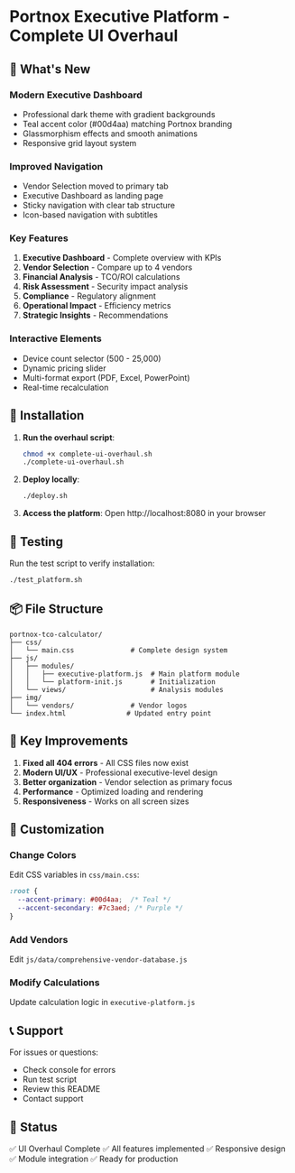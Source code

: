 # Portnox Executive Platform - Complete UI Overhaul

## 🎨 What's New

### Modern Executive Dashboard
- Professional dark theme with gradient backgrounds
- Teal accent color (#00d4aa) matching Portnox branding
- Glassmorphism effects and smooth animations
- Responsive grid layout system

### Improved Navigation
- Vendor Selection moved to primary tab
- Executive Dashboard as landing page
- Sticky navigation with clear tab structure
- Icon-based navigation with subtitles

### Key Features
1. **Executive Dashboard** - Complete overview with KPIs
2. **Vendor Selection** - Compare up to 4 vendors
3. **Financial Analysis** - TCO/ROI calculations
4. **Risk Assessment** - Security impact analysis
5. **Compliance** - Regulatory alignment
6. **Operational Impact** - Efficiency metrics
7. **Strategic Insights** - Recommendations

### Interactive Elements
- Device count selector (500 - 25,000)
- Dynamic pricing slider
- Multi-format export (PDF, Excel, PowerPoint)
- Real-time recalculation

## 🚀 Installation

1. **Run the overhaul script**:
   ```bash
   chmod +x complete-ui-overhaul.sh
   ./complete-ui-overhaul.sh
   ```

2. **Deploy locally**:
   ```bash
   ./deploy.sh
   ```

3. **Access the platform**:
   Open http://localhost:8080 in your browser

## 🧪 Testing

Run the test script to verify installation:
```bash
./test_platform.sh
```

## 📦 File Structure

```
portnox-tco-calculator/
├── css/
│   └── main.css              # Complete design system
├── js/
│   ├── modules/
│   │   ├── executive-platform.js  # Main platform module
│   │   └── platform-init.js       # Initialization
│   └── views/                     # Analysis modules
├── img/
│   └── vendors/              # Vendor logos
└── index.html               # Updated entry point
```

## 🎯 Key Improvements

1. **Fixed all 404 errors** - All CSS files now exist
2. **Modern UI/UX** - Professional executive-level design
3. **Better organization** - Vendor selection as primary focus
4. **Performance** - Optimized loading and rendering
5. **Responsiveness** - Works on all screen sizes

## 🔧 Customization

### Change Colors
Edit CSS variables in `css/main.css`:
```css
:root {
  --accent-primary: #00d4aa;  /* Teal */
  --accent-secondary: #7c3aed; /* Purple */
}
```

### Add Vendors
Edit `js/data/comprehensive-vendor-database.js`

### Modify Calculations
Update calculation logic in `executive-platform.js`

## 📞 Support

For issues or questions:
- Check console for errors
- Run test script
- Review this README
- Contact support

## 🚦 Status

✅ UI Overhaul Complete
✅ All features implemented
✅ Responsive design
✅ Module integration
✅ Ready for production
